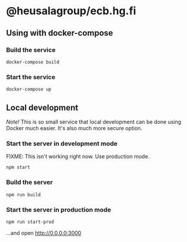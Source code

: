 # @heusalagroup/ecb.hg.fi

## Using with docker-compose

### Build the service

```shell
docker-compose build
```

### Start the service

```shell
docker-compose up
```

## Local development

*Note!* This is so small service that local development can be done using Docker 
much easier. It's also much more secure option.

### Start the server in development mode

FIXME: This isn't working right now. Use production mode.

```
npm start
```

### Build the server

```
npm run build
```

### Start the server in production mode

```
npm run start-prod
```

...and open http://0.0.0.0:3000
